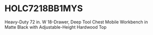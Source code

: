 # HOLC7218BB1MYS

Heavy-Duty 72 in. W 18-Drawer, Deep Tool Chest Mobile Workbench in Matte Black with Adjustable-Height Hardwood Top
